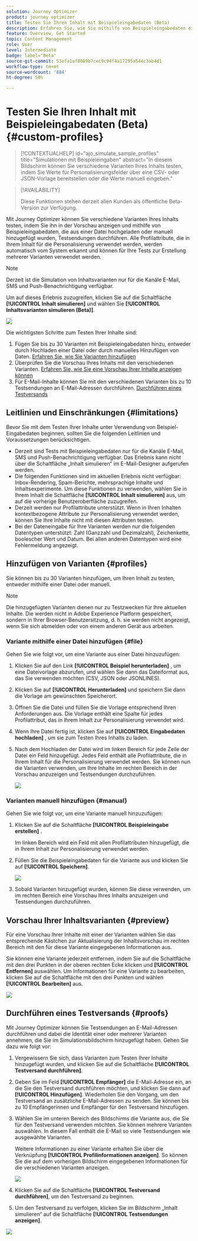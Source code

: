 ```yaml
---
solution: Journey Optimizer
product: journey optimizer
title: Testen Sie Ihren Inhalt mit Beispieleingabedaten (Beta)
description: Erfahren Sie, wie Sie mithilfe von Beispieleingabedaten eine Vorschau von Inhalten anzeigen und E-Mail-Testsendungen durchführen können.
feature: Overview, Get Started
topic: Content Management
role: User
level: Intermediate
badge: label="Beta"
source-git-commit: 53efa1af8089b7cec9c94f4a17295a544c3ab4d1
workflow-type: tm+mt
source-wordcount: '884'
ht-degree: 50%

---
```



# Testen Sie Ihren Inhalt mit Beispieleingabedaten (Beta) {#custom-profiles}

>[!CONTEXTUALHELP]
>id="ajo_simulate_sample_profiles"
>title="Simulationen mit Beispieleingaben"
>abstract="In diesem Bildschirm können Sie verschiedene Varianten Ihres Inhalts testen, indem Sie Werte für Personalisierungsfelder über eine CSV- oder JSON-Vorlage bereitstellen oder die Werte manuell eingeben."

>[!AVAILABILITY]
>
>Diese Funktionen stehen derzeit allen Kunden als öffentliche Beta-Version zur Verfügung.

Mit Journey Optimizer können Sie verschiedene Varianten Ihres Inhalts testen, indem Sie ihn in der Vorschau anzeigen und mithilfe von Beispieleingabedaten, die aus einer Datei hochgeladen oder manuell hinzugefügt wurden, Testsendungen durchführen. Alle Profilattribute, die in Ihrem Inhalt für die Personalisierung verwendet werden, werden automatisch vom System erkannt und können für Ihre Tests zur Erstellung mehrerer Varianten verwendet werden.

>[!NOTE]
>
>Derzeit ist die Simulation von Inhaltsvarianten nur für die Kanäle E-Mail, SMS und Push-Benachrichtigung verfügbar.

Um auf dieses Erlebnis zuzugreifen, klicken Sie auf die Schaltfläche **[!UICONTROL Inhalt simulieren]** und wählen Sie **[!UICONTROL Inhaltsvarianten simulieren (Beta)]**.

![](assets/simulate-sample.png)

Die wichtigsten Schritte zum Testen Ihrer Inhalte sind:

1. Fügen Sie bis zu 30 Varianten mit Beispieleingabedaten hinzu, entweder durch Hochladen einer Datei oder durch manuelles Hinzufügen von Daten. [Erfahren Sie, wie Sie Varianten hinzufügen](#profiles)
1. Überprüfen Sie die Vorschau Ihres Inhalts mit den verschiedenen Varianten. [Erfahren Sie, wie Sie eine Vorschau Ihrer Inhalte anzeigen können](#preview)
1. Für E-Mail-Inhalte können Sie mit den verschiedenen Varianten bis zu 10 Testsendungen an E-Mail-Adressen durchführen. [Durchführen eines Testversands](#proofs)


## Leitlinien und Einschränkungen {#limitations}

Bevor Sie mit dem Testen Ihrer Inhalte unter Verwendung von Beispiel-Eingabedaten beginnen, sollten Sie die folgenden Leitlinien und Voraussetzungen berücksichtigen.

* Derzeit sind Tests mit Beispieleingabedaten nur für die Kanäle E-Mail, SMS und Push-Benachrichtigung verfügbar. Das Erlebnis kann nicht über die Schaltfläche „Inhalt simulieren“ im E-Mail-Designer aufgerufen werden.
* Die folgenden Funktionen sind im aktuellen Erlebnis nicht verfügbar: Inbox-Rendering, Spam-Berichte, mehrsprachige Inhalte und Inhaltsexperimente. Um diese Funktionen zu verwenden, wählen Sie in Ihrem Inhalt die Schaltfläche **[!UICONTROL Inhalt simulieren]** aus, um auf die vorherige Benutzeroberfläche zuzugreifen.
* Derzeit werden nur Profilattribute unterstützt. Wenn in Ihren Inhalten kontextbezogene Attribute zur Personalisierung verwendet werden, können Sie Ihre Inhalte nicht mit diesen Attributen testen.
* Bei der Dateneingabe für Ihre Varianten werden nur die folgenden Datentypen unterstützt: Zahl (Ganzzahl und Dezimalzahl), Zeichenkette, boolescher Wert und Datum. Bei allen anderen Datentypen wird eine Fehlermeldung angezeigt.

## Hinzufügen von Varianten {#profiles}

Sie können bis zu 30 Varianten hinzufügen, um Ihren Inhalt zu testen, entweder mithilfe einer Datei oder manuell.

>[!NOTE]
>
>Die hinzugefügten Varianten dienen nur zu Testzwecken für Ihre aktuellen Inhalte. Die werden nicht in Adobe Experience Platform gespeichert, sondern in Ihrer Browser-Benutzersitzung, d. h. sie werden nicht angezeigt, wenn Sie sich abmelden oder von einem anderen Gerät aus arbeiten.

### Variante mithilfe einer Datei hinzufügen {#file}

Gehen Sie wie folgt vor, um eine Variante aus einer Datei hinzuzufügen:

1. Klicken Sie auf den Link **[!UICONTROL Beispiel herunterladen]** , um eine Dateivorlage abzurufen, und wählen Sie dann das Dateiformat aus, das Sie verwenden möchten (CSV, JSON oder JSONLINES).

1. Klicken Sie auf **[!UICONTROL Herunterladen]** und speichern Sie dann die Vorlage am gewünschten Speicherort.

1. Öffnen Sie die Datei und füllen Sie die Vorlage entsprechend Ihren Anforderungen aus. Die Vorlage enthält eine Spalte für jedes Profilattribut, das in Ihrem Inhalt zur Personalisierung verwendet wird.

1. Wenn Ihre Datei fertig ist, klicken Sie auf **[!UICONTROL Eingabedaten hochladen]** , um sie zum Testen Ihres Inhalts zu laden.

1. Nach dem Hochladen der Datei wird im linken Bereich für jede Zeile der Datei ein Feld hinzugefügt. Jedes Feld enthält alle Profilattribute, die in Ihrem Inhalt für die Personalisierung verwendet werden. Sie können nun die Varianten verwenden, um Ihre Inhalte im rechten Bereich in der Vorschau anzuzeigen und Testsendungen durchzuführen.

   ![](assets/simulate-custom-variants.png)

### Varianten manuell hinzufügen {#manual}

Gehen Sie wie folgt vor, um eine Variante manuell hinzuzufügen:

1. Klicken Sie auf die Schaltfläche **[!UICONTROL Beispieleingabe erstellen]** .

   Im linken Bereich wird ein Feld mit allen Profilattributen hinzugefügt, die in Ihrem Inhalt zur Personalisierung verwendet werden.

1. Füllen Sie die Beispieleingabedaten für die Variante aus und klicken Sie auf **[!UICONTROL Speichern]**.

   ![](assets/simulate-custom-add.png)

1. Sobald Varianten hinzugefügt wurden, können Sie diese verwenden, um im rechten Bereich eine Vorschau Ihres Inhalts anzuzeigen und Testsendungen durchzuführen.

## Vorschau Ihrer Inhaltsvarianten {#preview}

Für eine Vorschau Ihrer Inhalte mit einer der Varianten wählen Sie das entsprechende Kästchen zur Aktualisierung der Inhaltsvorschau im rechten Bereich mit den für diese Variante eingegebenen Informationen aus.

Sie können eine Variante jederzeit entfernen, indem Sie auf die Schaltfläche mit den drei Punkten in der oberen rechten Ecke klicken und **[!UICONTROL Entfernen]** auswählen. Um Informationen für eine Variante zu bearbeiten, klicken Sie auf die Schaltfläche mit den drei Punkten und wählen **[!UICONTROL Bearbeiten]** aus.

![](assets/simulate-custom-boxes.png)

## Durchführen eines Testversands {#proofs}

Mit Journey Optimizer können Sie Testsendungen an E-Mail-Adressen durchführen und dabei die Identität einer oder mehrerer Varianten annehmen, die Sie im Simulationsbildschirm hinzugefügt haben. Gehen Sie dazu wie folgt vor:

1. Vergewissern Sie sich, dass Varianten zum Testen Ihrer Inhalte hinzugefügt wurden, und klicken Sie auf die Schaltfläche **[!UICONTROL Testversand durchführen]**.

1. Geben Sie im Feld **[!UICONTROL Empfänger]** die E-Mail-Adresse ein, an die Sie den Testversand durchführen möchten, und klicken Sie dann auf **[!UICONTROL Hinzufügen]**. Wiederholen Sie den Vorgang, um den Testversand an zusätzliche E-Mail-Adressen zu senden. Sie können bis zu 10 Empfängerinnen und Empfänger für den Testversand hinzufügen.

1. Wählen Sie im unteren Bereich des Bildschirms die Variante aus, die Sie für den Testversand verwenden möchten. Sie können mehrere Varianten auswählen. In diesem Fall enthält die E-Mail so viele Testsendungen wie ausgewählte Varianten.

   Weitere Informationen zu einer Variante erhalten Sie über die Verknüpfung **[!UICONTROL Profilinformationen anzeigen]**. So können Sie die auf dem vorherigen Bildschirm eingegebenen Informationen für die verschiedenen Varianten anzeigen.

   ![](assets/simulate-custom-proofs.png)

1. Klicken Sie auf die Schaltfläche **[!UICONTROL Testversand durchführen]**, um den Testversand zu beginnen.

1. Um den Testversand zu verfolgen, klicken Sie im Bildschirm „Inhalt simulieren“ auf die Schaltfläche **[!UICONTROL Testsendungen anzeigen]**.

![](assets/simulate-custom-sent-proofs.png)
